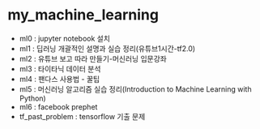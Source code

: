 # my_machine_learning
- ml0 : jupyter notebook 설치
- ml1 : 딥러닝 개괄적인 설명과 실습 정리(유튜브1시간-tf2.0)
- ml2 : 유튜브 보고 따라 만들기-머신러닝 입문강좌
- ml3 : 타이타닉 데이터 분석
- ml4 : 팬다스 사용법 - 꿀팁
- ml5 : 머신러닝 알고리즘 실습 정리(Introduction to Machine Learning with Python)
- ml6 : facebook prephet 
- tf_past_problem : tensorflow 기출 문제


